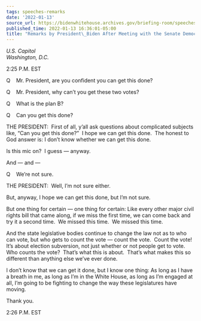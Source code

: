 ```yaml
---
tags: speeches-remarks
date: '2022-01-13'
source_url: https://bidenwhitehouse.archives.gov/briefing-room/speeches-remarks/2022/01/13/remarks-by-president-biden-after-meeting-with-the-senate-democratic-caucus/
published_time: 2022-01-13 16:36:01-05:00
title: "Remarks by President\_Biden After Meeting with the Senate Democratic\_Caucus"
---
```

 
*U.S. Capitol  
Washington, D.C.*

2:25 P.M. EST

Q    Mr. President, are you confident you can get this done?

Q    Mr. President, why can’t you get these two votes?

Q    What is the plan B?

Q    Can you get this done?

THE PRESIDENT:  First of all, y’all ask questions about complicated
subjects like, “Can you get this done?”  I hope we can get this done. 
The honest to God answer is: I don’t know whether we can get this done. 

Is this mic on?  I guess — anyway.

And — and —

Q    We’re not sure.

THE PRESIDENT:  Well, I’m not sure either. 

But, anyway, I hope we can get this done, but I’m not sure.

But one thing for certain — one thing for certain: Like every other
major civil rights bill that came along, if we miss the first time, we
can come back and try it a second time.  We missed this time.  We missed
this time. 

And the state legislative bodies continue to change the law not as to
who can vote, but who gets to count the vote — count the vote.  Count
the vote!  It’s about election subversion, not just whether or not
people get to vote.  Who counts the vote?  That’s what this is about. 
That’s what makes this so different than anything else we’ve ever done. 

I don’t know that we can get it done, but I know one thing: As long as I
have a breath in me, as long as I’m in the White House, as long as I’m
engaged at all, I’m going to be fighting to change the way these
legislatures have moving. 

Thank you. 

2:26 P.M. EST

